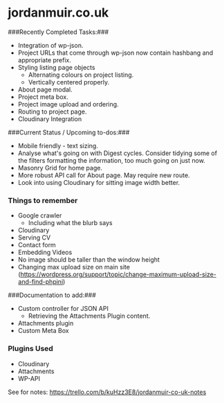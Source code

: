 # jordanmuir.co.uk #

###Recently Completed Tasks:###

* Integration of wp-json.
* Project URLs that come through wp-json now contain hashbang and appropriate prefix.
* Styling listing page objects
  * Alternating colours on project listing.
  * Vertically centered properly.
* About page modal.
* Project meta box.
* Project image upload and ordering.
* Routing to project page.
* Cloudinary Integration

###Current Status / Upcoming to-dos:###

* Mobile friendly - text sizing.
* Analyse what's going on with Digest cycles. Consider tidying some of the filters formatting the information, too much going on just now.
* Masonry Grid for home page.
* More robust API call for About page. May require new route.
* Look into using Cloudinary for sitting image width better.

### Things to remember ###
* Google crawler
    * Including what the blurb says
* Cloudinary
* Serving CV
* Contact form
* Embedding Videos
* No image should be taller than the window height
* Changing max upload size on main site (https://wordpress.org/support/topic/change-maximum-upload-size-and-find-phpini)

###Documentation to add:###

* Custom controller for JSON API
    * Retrieving the Attachments Plugin content.
* Attachments plugin
* Custom Meta Box

### Plugins Used ###
* Cloudinary
* Attachments
* WP-API

See for notes: https://trello.com/b/kuHzz3E8/jordanmuir-co-uk-notes
